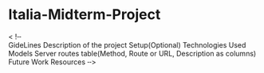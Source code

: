 # Italia-Midterm-Project
< !╌  
GideLines
Description of the project
Setup(Optional)
Technologies Used
Models
Server routes table(Method, Route or URL, Description as columns)
Future Work
Resources
╌>
